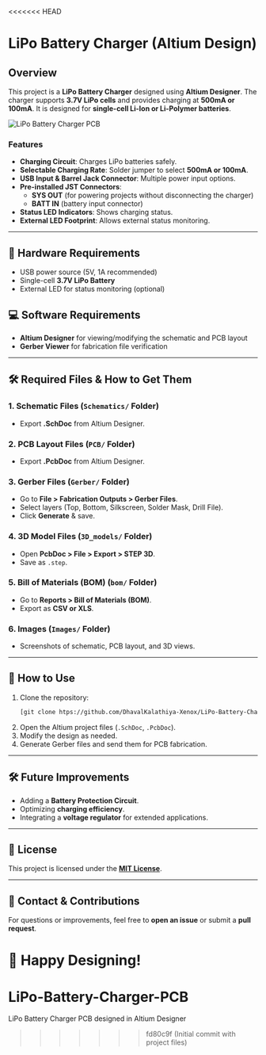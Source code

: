 <<<<<<< HEAD
# LiPo Battery Charger (Altium Design)

## Overview
This project is a **LiPo Battery Charger** designed using **Altium Designer**. The charger supports **3.7V LiPo cells** and provides charging at **500mA or 100mA**. It is designed for **single-cell Li-Ion or Li-Polymer batteries**.

![LiPo Battery Charger PCB](Images/Lipo-Charger-3D.png)

### Features
- **Charging Circuit**: Charges LiPo batteries safely.
- **Selectable Charging Rate**: Solder jumper to select **500mA or 100mA**.
- **USB Input & Barrel Jack Connector**: Multiple power input options.
- **Pre-installed JST Connectors**:
  - **SYS OUT** (for powering projects without disconnecting the charger)
  - **BATT IN** (battery input connector)
- **Status LED Indicators**: Shows charging status.
- **External LED Footprint**: Allows external status monitoring.

---

## 🔧 Hardware Requirements
- USB power source (5V, 1A recommended)
- Single-cell **3.7V LiPo Battery**
- External LED for status monitoring (optional)

## 💻 Software Requirements
- **Altium Designer** for viewing/modifying the schematic and PCB layout
- **Gerber Viewer** for fabrication file verification

---

## 🛠️ Required Files & How to Get Them
### 1. **Schematic Files (`Schematics/` Folder)**
- Export **.SchDoc** from Altium Designer.

### 2. **PCB Layout Files (`PCB/` Folder)**
- Export **.PcbDoc** from Altium Designer.

### 3. **Gerber Files (`Gerber/` Folder)**
- Go to **File > Fabrication Outputs > Gerber Files**.
- Select layers (Top, Bottom, Silkscreen, Solder Mask, Drill File).
- Click **Generate** & save.

### 4. **3D Model Files (`3D_models/` Folder)**
- Open **PcbDoc > File > Export > STEP 3D**.
- Save as `.step`.

### 5. **Bill of Materials (BOM) (`bom/` Folder)**
- Go to **Reports > Bill of Materials (BOM)**.
- Export as **CSV or XLS**.

### 6. **Images (`Images/` Folder)**
- Screenshots of schematic, PCB layout, and 3D views.

---

## 🚀 How to Use
1. Clone the repository:
   ```bash
   [git clone htps://github.com/DhavalKalathiya-Xenox/LiPo-Battery-Charger-PCB.git]
   ```
2. Open the Altium project files (`.SchDoc`, `.PcbDoc`).
3. Modify the design as needed.
4. Generate Gerber files and send them for PCB fabrication.

---

## 🛠 Future Improvements
- Adding a **Battery Protection Circuit**.
- Optimizing **charging efficiency**.
- Integrating a **voltage regulator** for extended applications.

---

## 📜 License
This project is licensed under the **[MIT License](LICENSE)**.

---

## 📩 Contact & Contributions
For questions or improvements, feel free to **open an issue** or submit a **pull request**.

🚀 Happy Designing!
=======
# LiPo-Battery-Charger-PCB
LiPo Battery Charger PCB designed in Altium Designer
>>>>>>> fd80c9f (Initial commit with project files)
